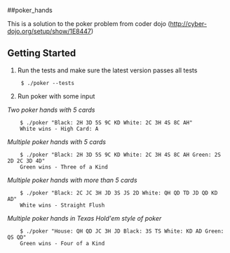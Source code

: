 ##poker_hands

This is a solution to the poker problem from coder dojo
(http://cyber-dojo.org/setup/show/1E8447)

## Getting Started
1. Run the tests and make sure the latest version passes all tests

        $ ./poker --tests

2. Run poker with some input

*Two poker hands with 5 cards*

        $ ./poker "Black: 2H 3D 5S 9C KD White: 2C 3H 4S 8C AH"
        White wins - High Card: A

*Multiple poker hands with 5 cards*

        $ ./poker "Black: 2H 3D 5S 9C KD White: 2C 3H 4S 8C AH Green: 2S 2D 2C 3D 4D"
        Green wins - Three of a Kind

*Multiple poker hands with more than 5 cards*

        $ ./poker "Black: 2C JC 3H JD 3S JS 2D White: QH QD TD JD QD KD AD"
        White wins - Straight Flush

*Multiple poker hands in Texas Hold'em style of poker*

        $ ./poker "House: QH QD JC 3H JD Black: 3S TS White: KD AD Green: QS QD"
        Green wins - Four of a Kind
